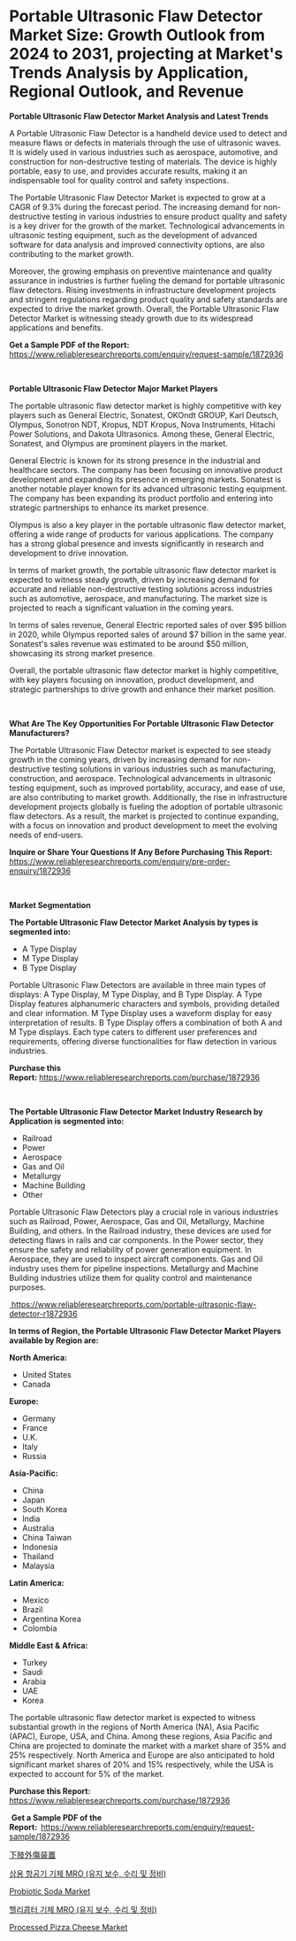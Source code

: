 <p><h1>Portable Ultrasonic Flaw Detector Market Size: Growth Outlook from 2024 to 2031, projecting at Market's Trends Analysis by Application, Regional Outlook, and Revenue</h1></p><p><strong>Portable Ultrasonic Flaw Detector Market Analysis and Latest Trends</strong></p>
<p><p>A Portable Ultrasonic Flaw Detector is a handheld device used to detect and measure flaws or defects in materials through the use of ultrasonic waves. It is widely used in various industries such as aerospace, automotive, and construction for non-destructive testing of materials. The device is highly portable, easy to use, and provides accurate results, making it an indispensable tool for quality control and safety inspections.</p><p>The Portable Ultrasonic Flaw Detector Market is expected to grow at a CAGR of 9.3% during the forecast period. The increasing demand for non-destructive testing in various industries to ensure product quality and safety is a key driver for the growth of the market. Technological advancements in ultrasonic testing equipment, such as the development of advanced software for data analysis and improved connectivity options, are also contributing to the market growth.</p><p>Moreover, the growing emphasis on preventive maintenance and quality assurance in industries is further fueling the demand for portable ultrasonic flaw detectors. Rising investments in infrastructure development projects and stringent regulations regarding product quality and safety standards are expected to drive the market growth. Overall, the Portable Ultrasonic Flaw Detector Market is witnessing steady growth due to its widespread applications and benefits.</p></p>
<p><strong>Get a Sample PDF of the Report:&nbsp;</strong> <a href="https://www.reliableresearchreports.com/enquiry/request-sample/1872936">https://www.reliableresearchreports.com/enquiry/request-sample/1872936</a></p>
<p>&nbsp;</p>
<p><strong>Portable Ultrasonic Flaw Detector Major Market Players</strong></p>
<p><p>The portable ultrasonic flaw detector market is highly competitive with key players such as General Electric, Sonatest, OKOndt GROUP, Karl Deutsch, Olympus, Sonotron NDT, Kropus, NDT Kropus, Nova Instruments, Hitachi Power Solutions, and Dakota Ultrasonics. Among these, General Electric, Sonatest, and Olympus are prominent players in the market.</p><p>General Electric is known for its strong presence in the industrial and healthcare sectors. The company has been focusing on innovative product development and expanding its presence in emerging markets. Sonatest is another notable player known for its advanced ultrasonic testing equipment. The company has been expanding its product portfolio and entering into strategic partnerships to enhance its market presence.</p><p>Olympus is also a key player in the portable ultrasonic flaw detector market, offering a wide range of products for various applications. The company has a strong global presence and invests significantly in research and development to drive innovation.</p><p>In terms of market growth, the portable ultrasonic flaw detector market is expected to witness steady growth, driven by increasing demand for accurate and reliable non-destructive testing solutions across industries such as automotive, aerospace, and manufacturing. The market size is projected to reach a significant valuation in the coming years.</p><p>In terms of sales revenue, General Electric reported sales of over $95 billion in 2020, while Olympus reported sales of around $7 billion in the same year. Sonatest's sales revenue was estimated to be around $50 million, showcasing its strong market presence.</p><p>Overall, the portable ultrasonic flaw detector market is highly competitive, with key players focusing on innovation, product development, and strategic partnerships to drive growth and enhance their market position.</p></p>
<p>&nbsp;</p>
<p><strong>What Are The Key Opportunities For Portable Ultrasonic Flaw Detector Manufacturers?</strong></p>
<p><p>The Portable Ultrasonic Flaw Detector market is expected to see steady growth in the coming years, driven by increasing demand for non-destructive testing solutions in various industries such as manufacturing, construction, and aerospace. Technological advancements in ultrasonic testing equipment, such as improved portability, accuracy, and ease of use, are also contributing to market growth. Additionally, the rise in infrastructure development projects globally is fueling the adoption of portable ultrasonic flaw detectors. As a result, the market is projected to continue expanding, with a focus on innovation and product development to meet the evolving needs of end-users.</p></p>
<p><strong>Inquire or Share Your Questions If Any Before Purchasing This Report:</strong> <a href="https://www.reliableresearchreports.com/enquiry/pre-order-enquiry/1872936">https://www.reliableresearchreports.com/enquiry/pre-order-enquiry/1872936</a></p>
<p>&nbsp;</p>
<p><strong>Market Segmentation</strong></p>
<p><strong>The Portable Ultrasonic Flaw Detector Market Analysis by types is segmented into:</strong></p>
<p><ul><li>A Type Display</li><li>M Type Display</li><li>B Type Display</li></ul></p>
<p><p>Portable Ultrasonic Flaw Detectors are available in three main types of displays: A Type Display, M Type Display, and B Type Display. A Type Display features alphanumeric characters and symbols, providing detailed and clear information. M Type Display uses a waveform display for easy interpretation of results. B Type Display offers a combination of both A and M Type displays. Each type caters to different user preferences and requirements, offering diverse functionalities for flaw detection in various industries.</p></p>
<p><strong>Purchase this Report:&nbsp;</strong><a href="https://www.reliableresearchreports.com/purchase/1872936">https://www.reliableresearchreports.com/purchase/1872936</a></p>
<p>&nbsp;</p>
<p><strong>The Portable Ultrasonic Flaw Detector Market Industry Research by Application is segmented into:</strong></p>
<p><ul><li>Railroad</li><li>Power</li><li>Aerospace</li><li>Gas and Oil</li><li>Metallurgy</li><li>Machine Building</li><li>Other</li></ul></p>
<p><p>Portable Ultrasonic Flaw Detectors play a crucial role in various industries such as Railroad, Power, Aerospace, Gas and Oil, Metallurgy, Machine Building, and others. In the Railroad industry, these devices are used for detecting flaws in rails and car components. In the Power sector, they ensure the safety and reliability of power generation equipment. In Aerospace, they are used to inspect aircraft components. Gas and Oil industry uses them for pipeline inspections. Metallurgy and Machine Building industries utilize them for quality control and maintenance purposes.</p></p>
<p><a href="https://www.reliableresearchreports.com/portable-ultrasonic-flaw-detector-r1872936">&nbsp;https://www.reliableresearchreports.com/portable-ultrasonic-flaw-detector-r1872936</a></p>
<p><strong>In terms of Region, the Portable Ultrasonic Flaw Detector Market Players available by Region are:</strong></p>
<p>
    <p> <strong> North America: </strong>
        <ul>
            <li>United States</li>
            <li>Canada</li>
        </ul>
        </p> 
    <p> <strong> Europe: </strong>
        <ul>
            <li>Germany</li>
            <li>France</li>
            <li>U.K.</li>
            <li>Italy</li>
            <li>Russia</li>
        </ul>
        </p> 
    <p> <strong> Asia-Pacific: </strong>
        <ul>
            <li>China</li>
            <li>Japan</li>
            <li>South Korea</li>
            <li>India</li>
            <li>Australia</li>
            <li>China Taiwan</li>
            <li>Indonesia</li>
            <li>Thailand</li>
            <li>Malaysia</li>
        </ul>
        </p> 
    <p> <strong> Latin America: </strong>
        <ul>
            <li>Mexico</li>
            <li>Brazil</li>
            <li>Argentina Korea</li>
            <li>Colombia</li>
        </ul>
        </p> 
    <p> <strong> Middle East & Africa: </strong>
        <ul>
            <li>Turkey</li>
            <li>Saudi</li>
            <li>Arabia</li>
            <li>UAE</li>
            <li>Korea</li>
        </ul>
    </p>
    </p>
<p><p>The portable ultrasonic flaw detector market is expected to witness substantial growth in the regions of North America (NA), Asia Pacific (APAC), Europe, USA, and China. Among these regions, Asia Pacific and China are projected to dominate the market with a market share of 35% and 25% respectively. North America and Europe are also anticipated to hold significant market shares of 20% and 15% respectively, while the USA is expected to account for 5% of the market.</p></p>
<p><strong>Purchase this Report: </strong><a href="https://www.reliableresearchreports.com/purchase/1872936">https://www.reliableresearchreports.com/purchase/1872936</a></p>
<p>&nbsp;<strong>Get a Sample PDF of the Report:&nbsp;&nbsp;</strong><a href="https://www.reliableresearchreports.com/enquiry/request-sample/1872936">https://www.reliableresearchreports.com/enquiry/request-sample/1872936</a></p>
<p><strong></strong></p>
<p><p><a href="https://github.com/roulaayoub-saad/Market-Research-Report-List-1/blob/main/8542703153000.md">下肢外傷装置</a></p><p><a href="https://github.com/Marcosoenrt565736/Market-Research-Report-List-1/blob/main/9686429163398.md">상용 항공기 기체 MRO (유지 보수, 수리 및 정비)</a></p><p><a href="https://github.com/Alonsoolds3wq1d81czn8rbol/Market-Research-Report-List-3/blob/main/probiotic-soda-market.md">Probiotic Soda Market</a></p><p><a href="https://github.com/romeshmittrochakma11/Market-Research-Report-List-1/blob/main/2169745163399.md">헬리콥터 기체 MRO (유지 보수, 수리 및 정비)</a></p><p><a href="https://github.com/KeeganBarrows2023/Market-Research-Report-List-1/blob/main/processed-pizza-cheese-market.md">Processed Pizza Cheese Market</a></p></p>